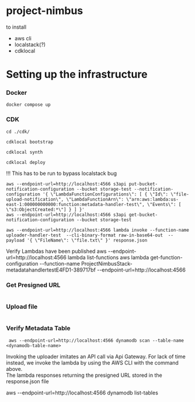 # project-nimbus

to install
 - aws cli 
 - localstack(?)
 - cdklocal

# Setting up the infrastructure
### Docker

```shell
docker compose up
```

### CDK

```shell
cd ./cdk/
```

```shell
cdklocal bootstrap
```

```shell
cdklocal synth
```

```shell
cdklocal deploy
```
!!! This has to be run to bypass localstack bug
```shell
aws --endpoint-url=http://localhost:4566 s3api put-bucket-notification-configuration --bucket storage-test --notification-configuration '{ \"LambdaFunctionConfigurations\": [ { \"Id\": \"file-upload-notification\", \"LambdaFunctionArn\": \"arn:aws:lambda:us-east-1:000000000000:function:metadata-handler-test\", \"Events\": [ \"s3:ObjectCreated:*\"] } ] }'
aws --endpoint-url=http://localhost:4566 s3api get-bucket-notification-configuration --bucket storage-test                                                                                                                                                                       
```

```shell
aws --endpoint-url=http://localhost:4566 lambda invoke --function-name uploader-handler-test  --cli-binary-format raw-in-base64-out  --payload '{ \"FileName\": \"file.txt\" }' response.json
```
    
Verify Lambdas have been published
aws --endpoint-url=http://localhost:4566 lambda list-functions
aws lambda get-function-configuration --function-name  ProjectNimbusStack-metadatahandlertestE4FD1-389717bf --endpoint-url=http://localhost:4566


### Get Presigned URL

```shell

```

### Upload file

```shell

```

### Verify Metadata Table

```shell
 aws --endpoint-url=http://localhost:4566 dynamodb scan --table-name <dynamodb-table-name>
```
Invoking the uploader imitates an API call via Api Gateway. For lack of time instead, we invoke the lambda by using the AWS CLI with the command above.  
The lambda responses returning the presigned URL stored in the response.json file 

aws --endpoint-url=http://localhost:4566  dynamodb list-tables

